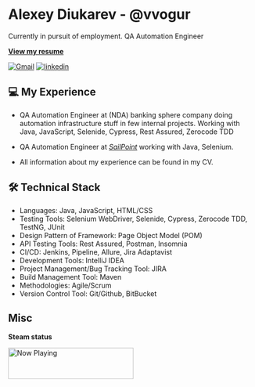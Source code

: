 # Alexey Diukarev - @vvogur

Currently in pursuit of employment. QA Automation Engineer

[**View my resume**](https://vvogur.github.io/CV/Oleksii_Diukarev_CV.pdf)

[![Gmail](https://img.shields.io/badge/-@alexey.diukarev-161616?style=flat-square&labelColor=161616&logo=Gmail&logoColor=white&color=161616)](mailto:alexey.diukarev@gmail.com)
[![linkedin](https://img.shields.io/badge/-@alexey.diukarev-161616?style=flat-square&labelColor=161616&logo=LinkedIn&logoColor=white&color=161616)](https://linkedin.com/in/alexey-diukarev)  

## 💻 My Experience

*  QA Automation Engineer at (NDA) banking sphere company doing automation infrastructure stuff in few internal projects. Working with Java, JavaScript, Selenide, Cypress, Rest Assured, Zerocode TDD

*  QA Automation Engineer at [_SailPoint_](https://www.sailpoint.com/) working with Java, Selenium.

*  All information about my experience can be found in my CV.

## 🛠 Technical Stack
*  Languages: Java, JavaScript, HTML/CSS
*  Testing Tools: Selenium WebDriver, Selenide, Cypress, Zerocode TDD, TestNG, JUnit
*  Design Pattern of Framework: Page Object Model (POM)
*  API Testing Tools: Rest Assured, Postman, Insomnia
*  CI/CD: Jenkins, Pipeline, Allure, Jira Adaptavist
*  Development Tools: IntelliJ IDEA
*  Project Management/Bug Tracking Tool: JIRA
*  Build Management Tool: Maven
*  Methodologies: Agile/Scrum
*  Version Control Tool: Git/Github, BitBucket

## Misc

**Steam status**

<img src="https://steam-status-img.vercel.app/currently-playing?username=vvogur" width="256" height="64"  alt="Now Playing">
